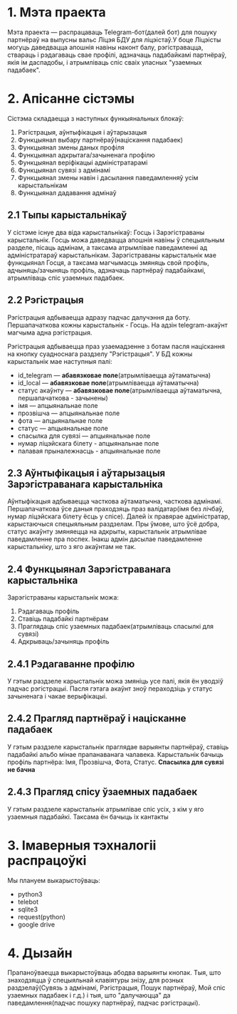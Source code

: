 
# 1. Мэта праекта
Мэта праекта — распрацаваць Telegram-бот(далей бот) для пошуку партнёраў на выпусны вальс Ліцэя БДУ для ліцэістаў.У боце Ліцэісты могуць даведвацца апошнія навіны наконт балу, рэгістравацца, ствараць і рэдагаваць свае профілі, адзначаць падабайкамі партнёраў, якія ім даспадобы, і атрымліваць спіс сваіх уласных "узаемных падабаек". 

# 2. Апісанне сістэмы

Сістэма складаецца з наступных функыянальных блокаў:
1. Рэгістрацыя, аўнтыфікацыя і аўтарызацыя
2. Функцыянал выбару партнёраў(націскання падабаек)
3. Функцыянал змены даных профіля
4. Функцыянал адкрытага/зачыненага профілю
5. Функцыянал веріфікацыі адміністратарамі
6. Функцыянал сувязі з адмінамі
7. Функцыянал змены навін і дасылання паведамленняў усім карыстальнікам
8. Функцыянал дадавання адмінаў

## 2.1 Тыпы карыстальнікаў
У сістэме існуе два віда карыстальнікаў: Госць і Зарэгістраваны карыстальнік. Госць можа даведвацца апошнія навіны ў спецыяльным разделе, пісаць адмінам, а таксама атрымлівае паведамленні ад адміністратараў карыстальнікам. Зарэгістраваны карыстальнік мае функцыянал Госця, а таксама магчымасць змяняць свой профіль, адчыняць/зачыняць профіль, адзначаць партнёраў падабайкамі, атрымліваць спіс узаемных падабаек.

## 2.2 Рэгістрацыя
Рэгістрацыя адбываецца адразу падчас далучэння да боту. Першапачаткова кожны карыстальнік - Госць. На адзін telegram-акаўнт магчыма адна рэгістрацыя.

Рэгістрацыя адбываецца праз узаемадзенне з ботам пасля націскання на кнопку суадноснага раздзелу "Рэгістрацыя". У БД кожны карыстальнік мае наступныя палі:

- id_telegram — **абавязковае поле**(атрымліваецца аўтаматычна)
- id_local  — **абавязковае поле**(атрымліваецца аўтаматычна)
- статус акаўнту — **абавязковае поле**(атрымліваецца аўтаматычна, першапачаткова - зачынены)
- імя — апцыянальнае поле
- прозвішча  — апцыянальнае поле
- фота  — апцыянальнае поле
- статус  — апцыянальнае поле
- спасылка для сувязі  — апцыянальнае поле
- нумар ліцэйскага білету - апцыянальнае поле
- палавая прыналежнасць - апцыянальнае поле
 

## 2.3 Аўнтыфікацыя і аўтарызацыя Зарэгістраванага карыстальніка
Аўнтыфікацыя адбываецца часткова аўтаматычна, часткова адмінамі. Першапачаткова ўсе даныя праходзяць праз валідатар(імя без лічбаў, нумар ліцэйскага білету ёсць у спісе). Далей іх правярае адміністратар, карыстаючыся спецыяльным раздзелам. Пры ўмове, што ўсё добра, статус акаўнту змяняецца на адкрыты, карыстальнік атрымлівае паведамленне пра поспех. Інакш адмін дасылае паведамленне карыстальніку, што з яго акаўнтам не так.

## 2.4 Функцыянал Зарэгістраванага карыстальніка
Зарэгістраваны карыстальнік можа:
1. Рэдагаваць профіль
2. Ставіць падабайкі партнёрам
3. Праглядаць спіс узаемных падабаек(атрымліваць спасылкі для сувязі)
4. Адкрываць/зачыняць профіль 

## 2.4.1 Рэдагаванне профілю
У гэтым раздзеле карыстальнік можа змяніць усе палі, якія ён уводзіў падчас рэгістрацыі. Пасля гэтага акаўнт зноў пераходзіць у статус зачыненага і чакае верыфікацыі.

## 2.4.2 Прагляд партнёраў і націсканне падабаек
У гэтым раздзеле карыстальнік праглядае варыянты партнёраў, ставіць падабайкі альбо мінае прапанаванага чалавека. Карыстальнік бачыць профіль партнёра: Імя, Прозвішча, Фота, Статус. **Спасылка для сувязі не бачна**

## 2.4.3 Прагляд спісу ўзаемных падабаек
У гэтым раздзеле карыстальнік атрымлівае спіс усіх, з кім у яго узаемныя падабайкі. Таксама ён бачыць іх кантакты



# 3. Імаверныя тэхналогіі распрацоўкі
Мы плануем выкарыстоўваць:
- python3
- telebot 
- sqlite3
- request(python)
- google drive



# 4. Дызайн
Прапаноўваецца выкарыстоўваць абодва варыянты кнопак. Тыя, што знаходзяцца ў спецыяльнай клавіятуры знізу, для розных раздзелаў(Сувязь з адмінамі, Рэгістрацыя, Пошук партнёраў, Мой спіс узаемных падабаек і г.д.) і тыя, што "далучаюцца" да паведамлення(падчас пошуку партнёраў, падчас рэгістрацыі).


 
